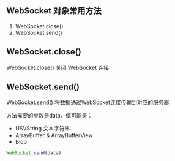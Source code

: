 
## WebSocket 对象常用方法
1. WebSocket.close()
2. WebSocket.send()

## WebSocket.close()
WebSocket.close() 关闭 WebSocket 连接

## WebSocket.send()
WebSocket.send() 将数据通过WebSocket连接传输到对应的服务器

方法需要的参数是data，值可能是：
* USVString 文本字符串
* ArrayBuffer & ArrayBufferView
* Blob
```js
WebSocket.send(data)
```